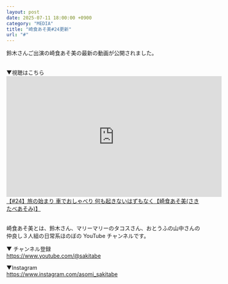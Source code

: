 ```yaml
---
layout: post
date: 2025-07-11 18:00:00 +0900
category: "MEDIA"
title: "崎食あそ美#24更新"
url: "#"
---
```


鈴木さんご出演の崎食あそ美の最新の動画が公開されました。

<br>
▼視聴はこちら

<div class="video-size">
    <iframe width="560" height="315" src="https://www.youtube.com/embed/cAMGybp_UWU?si=Tf3btOlL16lchC1q" title="YouTube video player" frameborder="0" allow="accelerometer; autoplay; clipboard-write; encrypted-media; gyroscope; picture-in-picture; web-share" referrerpolicy="strict-origin-when-cross-origin" allowfullscreen></iframe>
</div>
<a href="https://youtu.be/cAMGybp_UWU?feature=shared" target="_blank">【#24】旅の始まり 車でおしゃべり 何も起きないはずもなく【崎食あそ美(さきたべあそみ)】</a>

<br>
<br>

崎食あそ美とは、鈴木さん、マリーマリーのタコスさん、おとうふの山中さんの仲良し３人組の日常系ほのぼの YouTube チャンネルです。

▼ チャンネル登録<br><https://www.youtube.com/@sakitabe>

▼Instagram<br><https://www.instagram.com/asomi_sakitabe>
